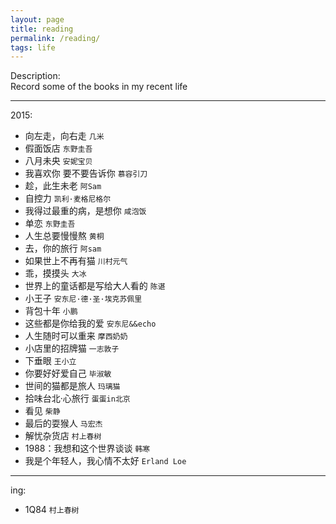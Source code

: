 ```yaml
---
layout: page
title: reading
permalink: /reading/
tags: life
---
```


Description:    
Record some of the books in my recent life    

<hr>
2015:   
 
* 向左走，向右走 `几米`    
* 假面饭店 `东野圭吾`   
* 八月未央 `安妮宝贝`    
* 我喜欢你 要不要告诉你 `慕容引刀`    
* 趁，此生未老 `阿Sam`    
* 自控力 `凯利·麦格尼格尔`    
* 我得过最重的病，是想你 `咸泡饭`   
* 单恋 `东野圭吾`   
* 人生总要慢慢熬 `黄桐`   
* 去，你的旅行 `阿sam`   
* 如果世上不再有猫 `川村元气`   
* 乖，摸摸头 `大冰`   
* 世界上的童话都是写给大人看的 `陈谌`   
* 小王子 `安东尼·德·圣·埃克苏佩里`   
* 背包十年 `小鹏`   
* 这些都是你给我的爱 `安东尼&&echo`   
* 人生随时可以重来 `摩西奶奶`   
* 小店里的招牌猫 `一志敦子`   
* 下垂眼 `王小立`   
* 你要好好爱自己 `毕淑敏`   
* 世间的猫都是旅人 `玛璃猫`   
* 拾味台北·心旅行 `蛋蛋in北京`   
* 看见 `柴静`   
* 最后的耍猴人 `马宏杰`   
* 解忧杂货店 `村上春树`   
* 1988：我想和这个世界谈谈 `韩寒`   
* 我是个年轻人，我心情不太好 `Erland Loe`   

<hr>
ing:    

* 1Q84 `村上春树`   

<br>
